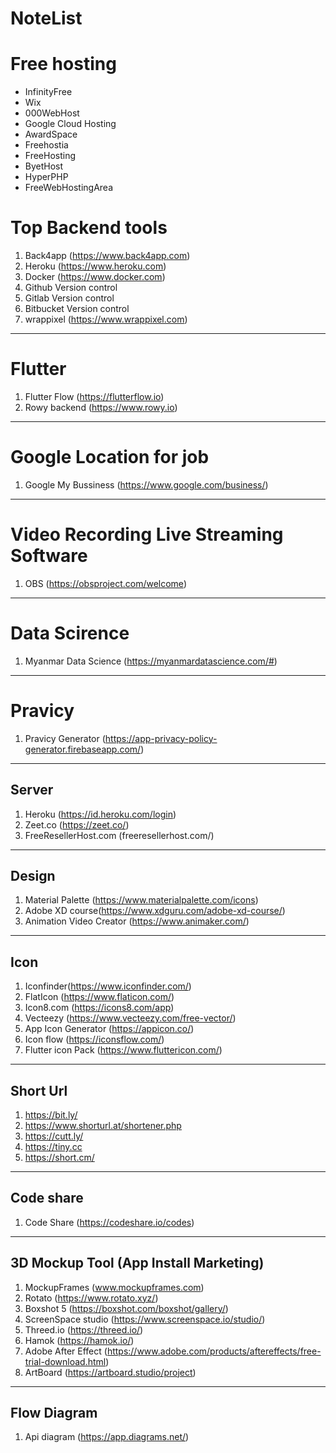 # NoteList
# Free hosting
* InfinityFree
* Wix
* 000WebHost
* Google Cloud Hosting
* AwardSpace
* Freehostia
* FreeHosting
* ByetHost
* HyperPHP
* FreeWebHostingArea

# Top Backend tools
1. Back4app (https://www.back4app.com)
2. Heroku (https://www.heroku.com)
3. Docker (https://www.docker.com)
4. Github	Version control
5. Gitlab	Version control
6. Bitbucket	Version control
7. wrappixel (https://www.wrappixel.com)

----

# Flutter
1. Flutter Flow (https://flutterflow.io)
2. Rowy backend (https://www.rowy.io)
----

# Google Location for job
1. Google My Bussiness (https://www.google.com/business/)
----

# Video Recording Live Streaming Software
1. OBS (https://obsproject.com/welcome)
-------

# Data Scirence
1. Myanmar Data Science (https://myanmardatascience.com/#)

-------

# Pravicy
1. Pravicy Generator (https://app-privacy-policy-generator.firebaseapp.com/)

---

## Server
1. Heroku (https://id.heroku.com/login)
2. Zeet.co (https://zeet.co/)
3. FreeResellerHost.com (freeresellerhost.com/)
----
##  **Design** 
1. Material Palette (https://www.materialpalette.com/icons)
2. Adobe XD course(https://www.xdguru.com/adobe-xd-course/)
3. Animation Video Creator (https://www.animaker.com/)
---

## Icon
1. Iconfinder(https://www.iconfinder.com/)
2. FlatIcon (https://www.flaticon.com/)
3. Icon8.com  (https://icons8.com/app)
4. Vecteezy (https://www.vecteezy.com/free-vector/)
5. App Icon Generator (https://appicon.co/)
6. Icon flow (https://iconsflow.com/)
7. Flutter icon Pack (https://www.fluttericon.com/)
---

## Short Url 
1. https://bit.ly/
2. https://www.shorturl.at/shortener.php
3. https://cutt.ly/
4. https://tiny.cc
5. https://short.cm/
---

## Code share
1. Code Share (https://codeshare.io/codes)

---

## 3D Mockup Tool (App Install Marketing)
1. MockupFrames (www.mockupframes.com)
2. Rotato (https://www.rotato.xyz/)
3. Boxshot 5 (https://boxshot.com/boxshot/gallery/)
4. ScreenSpace studio (https://www.screenspace.io/studio/)
5. Threed.io (https://threed.io/)
6. Hamok (https://hamok.io/)
7. Adobe After Effect (https://www.adobe.com/products/aftereffects/free-trial-download.html)
8. ArtBoard (https://artboard.studio/project)
----



## Flow Diagram
1. Api diagram (https://app.diagrams.net/)

